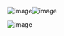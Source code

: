 ![image](https://github.com/user-attachments/assets/850887a9-b51d-455a-9271-ea6c348e400a)![image](https://github.com/user-attachments/assets/8112066c-9930-4c9c-b27b-fafa34f3476d)

![image](https://github.com/user-attachments/assets/fd43a035-03f6-4c1f-8c22-cffa8a37e5ce)


